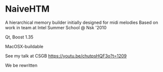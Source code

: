 # NaiveHTM

A hierarchical memory builder initially designed for midi melodies
Based on work in team at Intel Summer School @ Nsk '2010

Qt, Boost 1.35

MacOSX-buildable

See my talk at CSGB https://youtu.be/chutpsHQF3o?t=1209 

We be rewritten
